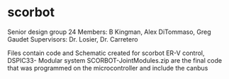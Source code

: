 # scorbot
 Senior design group 24
 Members: B Kingman, Alex DiTommaso, Greg Gaudet
 Supervisors: Dr. Losier, Dr. Carretero
 
 Files contain code and Schematic created for scorbot ER-V control, DSPIC33- Modular system
 SCORBOT-JointModules.zip are the final code that was programmed on the microcontroller and include the canbus
